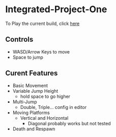 # Integrated-Project-One
 
To Play the current build, click [here](CynicalMouse.github.io/Integrated-Project-One/Builds/28-02-2022/index.html)
 
## Controls
- WASD/Arrow Keys to move
- Space to jump
  
## Curent Features  
- Basic Movement  
- Variable Jump Height 
  - hold space to go higher  
- Multi-Jump 
  - Double, Triple... config in editor  
- Moving Platforms 
  - Vertical and Horizontal 
    - Diagonal probably works but not tested  
- Death and Respawn  
